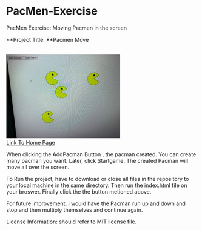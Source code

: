# PacMen-Exercise
PacMen Exercise: Moving Pacmen in the screen

**Project Title: **Pacmen Move

<br>
<img src="pacman.png" width='300'/>
<br>
<a href="https://keoyoulong.github.io/">Link To Home Page</a>
<br>

When clicking the AddPacman Button , the pacman created. You can create many pacman you want. Later, click Startgame. The created Pacman will move all over the screen.

To Run the project, have to download or close all files in the repository to your local machine in the same directory. Then run the index.html file on your broswer. Finally click the the button metioned above.

For future improvement, i would have the Pacman run up and down and stop and then multiply themselves and continue again.

License Information: should refer to MIT license file.
